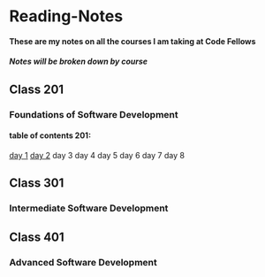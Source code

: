 # Reading-Notes
#### These are my notes on all the courses I am taking at Code Fellows
##### Notes will be broken down by course

## Class 201
### Foundations of Software Development

#### table of contents 201:
[day 1](class-01.md) 
[day 2](class-02.md)
day 3 
day 4
day 5
day 6
day 7
day 8

## Class 301
### Intermediate Software Development

## Class 401
### Advanced Software Development
